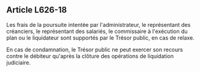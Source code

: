 Article L626-18
----
Les frais de la poursuite intentée par l'administrateur, le représentant des
créanciers, le représentant des salariés, le commissaire à l'exécution du plan
ou le liquidateur sont supportés par le Trésor public, en cas de relaxe.

En cas de condamnation, le Trésor public ne peut exercer son recours contre le
débiteur qu'après la clôture des opérations de liquidation judiciaire.
